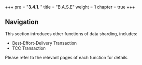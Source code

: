 +++
pre = "<b>3.4.1. </b>"
title = "B.A.S.E"
weight = 1
chapter = true
+++

## Navigation

This section introduces other functions of data sharding, includes:

* Best-Effort-Delivery Transaction
* TCC Transaction

Please refer to the relevant pages of each function for details.
